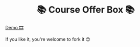 <h1 align="center">📚 Course Offer Box 📚</h1> 

<a href="https://codepen.io/Hadil-Ben-Abdallah/pen/vYboVdX">Demo 🎞</a>

If you like it, you're welcome to fork it 😊
